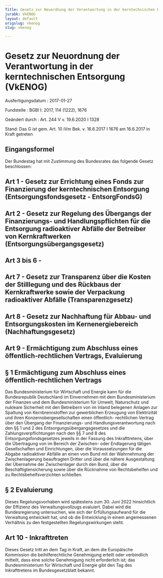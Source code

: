 ```yaml
---
Title: Gesetz zur Neuordnung der Verantwortung in der kerntechnischen Entsorgung
jurabk: VkENOG
layout: default
origslug: vkenog
slug: vkenog

---
```


# Gesetz zur Neuordnung der Verantwortung in der kerntechnischen Entsorgung (VkENOG)

Ausfertigungsdatum
:   2017-01-27

Fundstelle
:   BGBl I: 2017, 114 (1222), 1676

Geändert durch
:   Art. 244 V v. 19.6.2020 I 1328

Stand: Das G ist gem. Art. 10 iVm Bek. v. 16.6.2017 I 1676 am 16.6.2017 in Kraft getreten

## Eingangsformel

Der Bundestag hat mit Zustimmung des Bundesrates das folgende Gesetz
beschlossen:


## Art 1 - Gesetz zur Errichtung eines Fonds zur Finanzierung der kerntechnischen Entsorgung (Entsorgungsfondsgesetz - EntsorgFondsG)



## Art 2 - Gesetz zur Regelung des Übergangs der Finanzierungs- und Handlungspflichten für die Entsorgung radioaktiver Abfälle der Betreiber von Kernkraftwerken (Entsorgungsübergangsgesetz)



## Art 3 bis 6 - 



## Art 7 - Gesetz zur Transparenz über die Kosten der Stilllegung und des Rückbaus der Kernkraftwerke sowie der Verpackung radioaktiver Abfälle (Transparenzgesetz)



## Art 8 - Gesetz zur Nachhaftung für Abbau- und Entsorgungskosten im Kernenergiebereich (Nachhaftungsgesetz)



## Art 9 - Ermächtigung zum Abschluss eines öffentlich-rechtlichen Vertrags, Evaluierung


## § 1 Ermächtigung zum Abschluss eines öffentlich-rechtlichen Vertrags

Das Bundesministerium für Wirtschaft und Energie kann für die
Bundesrepublik Deutschland im Einvernehmen mit dem Bundesministerium
der Finanzen und dem Bundesministerium für Umwelt, Naturschutz und
nukleare Sicherheit mit den Betreibern von im Inland belegenen Anlagen
zur Spaltung von Kernbrennstoffen zur gewerblichen Erzeugung von
Elektrizität und ihren Konzernobergesellschaften einen öffentlich-
rechtlichen Vertrag über den Übergang der Finanzierungs- und
Handlungsverantwortung nach den §§ 1 und 2 des
Entsorgungsübergangsgesetzes und die Zahlungsverpflichtungen nach den
§§ 7 und 8 des Entsorgungsfondsgesetzes jeweils in der Fassung des
Inkrafttretens, über die Übertragung von im Bereich der Zwischen- oder
Endlagerung tätigen Gesellschaften und Einrichtungen, über die
Voraussetzungen für die Abgabe radioaktiver Abfälle an einen vom Bund
mit der Wahrnehmung der Zwischenlagerung beauftragten Dritter und über
die nähere Ausgestaltung der Übernahme der Zwischenlager durch den
Bund, über die Beschäftigtensicherung sowie über die Rücknahme von
Rechtsbehelfen und zu Rechtsbehelfsverzichten schließen.


## § 2 Evaluierung

Dieses Regelungsvorhaben wird spätestens zum 30. Juni 2022
hinsichtlich der Effizienz des Verwaltungsvollzugs evaluiert. Dabei
wird die Bundesregierung untersuchen, wie sich der Erfüllungsaufwand
für die Verwaltung entwickelt hat, und ob die Entwicklung in einem
angemessenen Verhältnis zu den festgestellten Regelungswirkungen
steht.


## Art 10 - Inkrafttreten

Dieses Gesetz tritt an dem Tag in Kraft, an dem die Europäische
Kommission die beihilferechtliche Genehmigung erteilt oder verbindlich
mitteilt, dass eine solche Genehmigung nicht erforderlich ist; das
Bundesministerium für Wirtschaft und Energie gibt den Tag des
Inkrafttretens im Bundesgesetzblatt bekannt.

